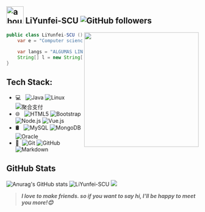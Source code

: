## <img width="45" alt="about" src="https://raw.github.com/elizarov/elizarov/master/about.png"> LiYunfei-SCU  <img alt="GitHub followers" src="https://img.shields.io/github/followers/NicoNicoNi-LYF?style=social" />

[^_^]:
    commentted-out contents
    should be shift to right by four spaces (`>>`).
    几种有趣markdown的注释方法:https://www.jianshu.com/p/9be87e7e15bf
    GIF图床链接:
    https://raw.githubusercontent.com/NicoNicoNi-LYF/imageHost/master/img2/202111122126603.gif
    https://niconicoli.com/imageHost/img2/202111122126603.gif


    
<img align="right" width="300" src="https://i.imgur.com/ugWb6BU.gif" />

```java
public class LiYunfei-SCU (){
    var e = "Computer science students";
 
    var langs = "ALGUMAS LINGUAGENS";
    String[] l = new String[7] {"JAVA", "C", "C++","JavaScript", "Kotlin", "Python", "Linux"};
}
```

## **Tech Stack:**  

- 💻 &#160; ![Java](https://img.shields.io/badge/-Java-333333?style=flat&logo=Java&logoColor=007396)
![Linux](https://img.shields.io/badge/-Linux-333333?style=flat&logo=Linux&logoColor=FCC624)
![聚合支付](https://img.shields.io/badge/-聚合支付-333333?style=flat&logo=payoneer&logoColor=FF4800)
- 🌐 &#160; ![HTML5](https://img.shields.io/badge/-HTML5-333333?style=flat&logo=HTML5)
![Bootstrap](https://img.shields.io/badge/-Bootstrap-333333?style=flat&logo=bootstrap&logoColor=563D7C)
![Node.js](https://img.shields.io/badge/-Node.js-333333?style=flat&logo=node.js)
![Vue.js](https://img.shields.io/badge/-VueJS-333333?style=flat&logo=Vue.js)
- 🛢 &#160; ![MySQL](https://img.shields.io/badge/-MySQL-333333?style=flat&logo=mysql)
![MongoDB](https://img.shields.io/badge/-MongoDB-333333?style=flat&logo=mongodb)
![Oracle](https://img.shields.io/badge/-Oracle-333333?style=flat&logo=Oracle)
- 🔧 &#160;![Git](https://img.shields.io/badge/-Git-333333?style=flat&logo=git)
![GitHub](https://img.shields.io/badge/-GitHub-333333?style=flat&logo=github)
![Markdown](https://img.shields.io/badge/-Markdown-333333?style=flat&logo=markdown)




## **GitHub Stats**

![Anurag's GitHub stats](https://github-readme-stats.vercel.app/api?username=LiYunfei-SCU&theme=radical&show_icons=true) 
![LiYunfei-SCU](https://github-readme-stats.vercel.app/api/top-langs/?username=LiYunfei-SCU&hide=html&layout=compact&theme=radical)
![](https://github-profile-summary-cards.vercel.app/api/cards/profile-details?username=LiYunfei-SCU&theme=monokai)


> ***I love to make friends. so if you want to say hi, I'll be happy to meet you more!😊***

<!---
LiYunfei-SCU/LiYunfei-SCU is a ✨ special ✨ repository because its `README.md` (this file) appears on your GitHub profile.
You can click the Preview link to take a look at your changes.
--->
